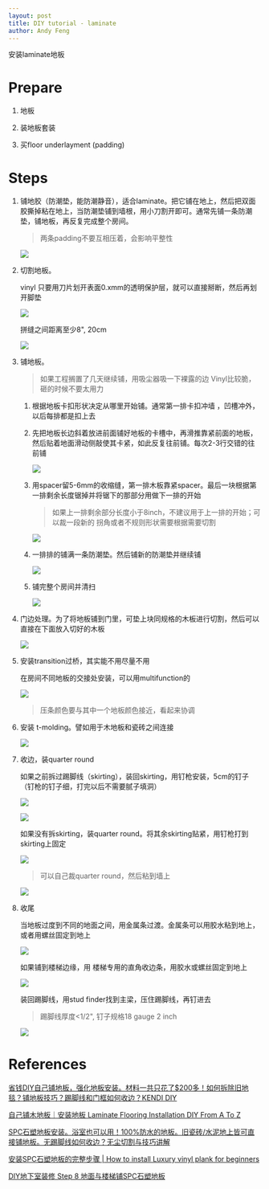 ```yaml
---
layout: post
title: DIY tutorial - laminate
author: Andy Feng
---
```


安装laminate地板

# Prepare

1. 地板

1. 装地板套装

1. 买floor underlayment (padding)

# Steps
1. 铺地胶（防潮垫，能防潮静音），适合laminate。把它铺在地上，然后把双面胶撕掉粘在地上，当防潮垫铺到墙根，用小刀割开即可。通常先铺一条防潮垫，铺地板，再反复完成整个房间。
	> 两条padding不要互相压着，会影响平整性

	![](/images/posts/20210927-diy-12.jpg)

1. 切割地板。

	vinyl 只要用刀片划开表面0.xmm的透明保护层，就可以直接掰断，然后再划开脚垫

	![](/images/posts/20211010-diy-44.jpg)

	拼缝之间距离至少8", 20cm

	![](/images/posts/20211010-diy-47.jpg)

1. 铺地板。
	> 如果工程搁置了几天继续铺，用吸尘器吸一下裸露的边
	> Vinyl比较脆，砸的时候不要太用力
	
	1. 根据地板卡扣形状决定从哪里开始铺。通常第一排卡扣冲墙 ，凹槽冲外，以后每排都是扣上去

	1. 先把地板长边斜着放进前面铺好地板的卡槽中，再滑推靠紧前面的地板，然后贴着地面滑动侧敲使其卡紧，如此反复往前铺。每次2-3行交错的往前铺

		![](/images/posts/20211010-diy-50.jpg)

	1. 用spacer留5-6mm的收缩缝，第一排木板靠紧spacer。最后一块根据第一排剩余长度锯掉并将锯下的那部分用做下一排的开始	
		> 如果上一排剩余部分长度小于8inch，不建议用于上一排的开始；可以裁一段新的
		> 拐角或者不规则形状需要根据需要切割

		![](/images/posts/20210927-diy-25.jpg)

	1. 一排排的铺满一条防潮垫。然后铺新的防潮垫并继续铺
	
		![](/images/posts/20210927-diy-24.jpg)

	1. 铺完整个房间并清扫

		![](/images/posts/20210927-diy-14.jpg)

1. 门边处理。为了将地板铺到门里，可垫上块同规格的木板进行切割，然后可以直接在下面放入切好的木板

	![](/images/posts/20211010-diy-38.jpg)

1. 安装transition过桥，其实能不用尽量不用

	在房间不同地板的交接处安装，可以用multifunction的
	
	![](/images/posts/20210927-diy-26.jpg)
	
	> 压条颜色要与其中一个地板颜色接近，看起来协调

1. 安装 t-molding。譬如用于木地板和瓷砖之间连接
	
	![](/images/posts/20211010-diy-39.jpg)

1. 收边，装quarter round

	如果之前拆过踢脚线（skirting），装回skirting，用钉枪安装，5cm的钉子（钉枪的钉子细，打完以后不需要腻子填洞）

	![](/images/posts/20210927-diy-15.jpg)

	![](/images/posts/20210927-diy-16.jpg)

	如果没有拆skirting，装quarter round。将其余skirting贴紧，用钉枪打到skirting上固定

	![](/images/posts/20210927-diy-17.jpg)

	> 可以自己裁quarter round，然后粘到墙上
	
	![](/images/posts/20210927-diy-27.jpg)

1. 收尾

	当地板过度到不同的地面之间，用金属条过渡。金属条可以用胶水粘到地上，或者用螺丝固定到地上

	![](/images/posts/20210927-diy-18.jpg)

	如果铺到楼梯边缘，用 楼梯专用的直角收边条，用胶水或螺丝固定到地上

	![](/images/posts/20210927-diy-19.jpg)

	装回踢脚线，用stud finder找到主梁，压住踢脚线，再钉进去

	> 踢脚线厚度<1/2", 钉子规格18 gauge 2 inch

	![](/images/posts/20211010-diy-49.jpg)

# References

[省钱DIY自己铺地板，强化地板安装。材料一共只花了$200多！如何拆除旧地毯？铺地板技巧？踢脚线和门框如何收边？KENDI DIY](https://www.youtube.com/watch?v=k6aEaNW3fWI&list=PLQabmbUpRspTSQVRi3WTp0FHYvYMwPqR8&index=2)

[自己铺木地板｜安装地板 Laminate Flooring Installation DIY From A To Z](https://www.youtube.com/watch?v=xR-FQ41Trz8)

[SPC石塑地板安装。浴室也可以用！100%防水的地板。旧瓷砖/水泥地上皆可直接铺地板。无踢脚线如何收边？无尘切割与技巧讲解](https://www.youtube.com/watch?v=jxDdP-CON8I&t=1s)

[安装SPC石塑地板的完整步骤 | How to install Luxury vinyl plank for beginners](https://www.youtube.com/watch?v=b_tDyr8fBhw&t=1065s)

[DIY地下室装修 Step 8 地面与楼梯铺SPC石塑地板](https://www.youtube.com/watch?v=vsa3piAAuj4)